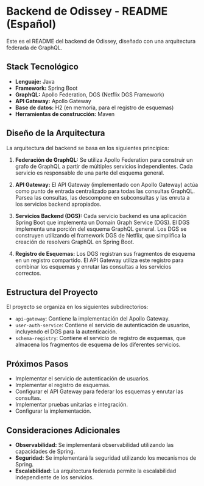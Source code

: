 # Backend de Odissey - README (Español)

Este es el README del backend de Odissey, diseñado con una arquitectura federada de GraphQL.

## Stack Tecnológico

*   **Lenguaje:** Java
*   **Framework:** Spring Boot
*   **GraphQL:** Apollo Federation, DGS (Netflix DGS Framework)
*   **API Gateway:** Apollo Gateway
*   **Base de datos:** H2 (en memoria, para el registro de esquemas)
*   **Herramientas de construcción:** Maven

## Diseño de la Arquitectura

La arquitectura del backend se basa en los siguientes principios:

1.  **Federación de GraphQL:** Se utiliza Apollo Federation para construir un grafo de GraphQL a partir de múltiples servicios independientes. Cada servicio es responsable de una parte del esquema general.

2.  **API Gateway:** El API Gateway (implementado con Apollo Gateway) actúa como punto de entrada centralizado para todas las consultas GraphQL. Parsea las consultas, las descompone en subconsultas y las enruta a los servicios backend apropiados.

3.  **Servicios Backend (DGS):** Cada servicio backend es una aplicación Spring Boot que implementa un Domain Graph Service (DGS). El DGS implementa una porción del esquema GraphQL general. Los DGS se construyen utilizando el framework DGS de Netflix, que simplifica la creación de resolvers GraphQL en Spring Boot.

4.  **Registro de Esquemas:** Los DGS registran sus fragmentos de esquema en un registro compartido. El API Gateway utiliza este registro para combinar los esquemas y enrutar las consultas a los servicios correctos.

## Estructura del Proyecto

El proyecto se organiza en los siguientes subdirectorios:

*   `api-gateway`: Contiene la implementación del Apollo Gateway.
*   `user-auth-service`: Contiene el servicio de autenticación de usuarios, incluyendo el DGS para la autenticación.
*   `schema-registry`: Contiene el servicio de registro de esquemas, que almacena los fragmentos de esquema de los diferentes servicios.

## Próximos Pasos

*   Implementar el servicio de autenticación de usuarios.
*   Implementar el registro de esquemas.
*   Configurar el API Gateway para federar los esquemas y enrutar las consultas.
*   Implementar pruebas unitarias e integración.
*   Configurar la implementación.

## Consideraciones Adicionales

*   **Observabilidad:** Se implementará observabilidad utilizando las capacidades de Spring.
*   **Seguridad:** Se implementará la seguridad utilizando los mecanismos de Spring.
*   **Escalabilidad:** La arquitectura federada permite la escalabilidad independiente de los servicios.
